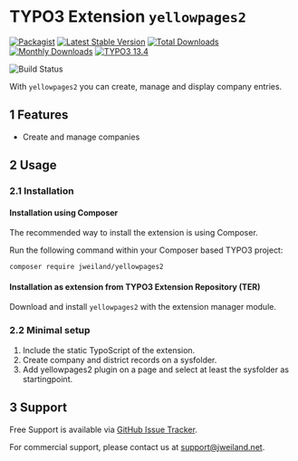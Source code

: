 # TYPO3 Extension `yellowpages2`

[![Packagist][packagist-logo-stable]][extension-packagist-url]
[![Latest Stable Version][extension-build-shield]][extension-ter-url]
[![Total Downloads][extension-downloads-badge]][extension-packagist-url]
[![Monthly Downloads][extension-monthly-downloads]][extension-packagist-url]
[![TYPO3 13.4][TYPO3-shield]][TYPO3-13-url]

![Build Status][extension-ci-shield]

With `yellowpages2` you can create, manage and display company entries.

## 1 Features

* Create and manage companies

## 2 Usage

### 2.1 Installation

#### Installation using Composer

The recommended way to install the extension is using Composer.

Run the following command within your Composer based TYPO3 project:

```
composer require jweiland/yellowpages2
```

#### Installation as extension from TYPO3 Extension Repository (TER)

Download and install `yellowpages2` with the extension manager module.

### 2.2 Minimal setup

1) Include the static TypoScript of the extension.
2) Create company and district records on a sysfolder.
3) Add yellowpages2 plugin on a page and select at least the sysfolder as startingpoint.

## 3 Support

Free Support is available via [GitHub Issue Tracker](https://github.com/jweiland-net/yellowpages2/issues).

For commercial support, please contact us at [support@jweiland.net](support@jweiland.net).

<!-- MARKDOWN LINKS & IMAGES -->

[extension-build-shield]: https://poser.pugx.org/jweiland/yellowpages2/v/stable.svg?style=for-the-badge

[extension-ci-shield]: https://github.com/jweiland-net/yellowpages2/actions/workflows/ci.yml/badge.svg

[extension-downloads-badge]: https://poser.pugx.org/jweiland/yellowpages2/d/total.svg?style=for-the-badge

[extension-monthly-downloads]: https://poser.pugx.org/jweiland/yellowpages2/d/monthly?style=for-the-badge

[extension-ter-url]: https://extensions.typo3.org/extension/yellowpages2/

[extension-packagist-url]: https://packagist.org/packages/jweiland/yellowpages2/

[packagist-logo-stable]: https://img.shields.io/badge/--grey.svg?style=for-the-badge&logo=packagist&logoColor=white

[TYPO3-13-url]: https://get.typo3.org/version/13

[TYPO3-shield]: https://img.shields.io/badge/TYPO3-13.4-green.svg?style=for-the-badge&logo=typo3
